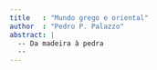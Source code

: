 ```yaml
---
title   : "Mundo grego e oriental"
author  : "Pedro P. Palazzo"
abstract: |
  -- Da madeira à pedra
  -- 
---
```

